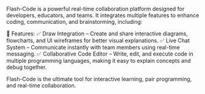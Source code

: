 Flash-Code is a powerful real-time collaboration platform designed for developers, educators, and teams. It integrates multiple features to enhance coding, communication, and brainstorming, including:

🚀 Features:
✅ Draw Integration – Create and share interactive diagrams, flowcharts, and UI wireframes for better visual explanations.
✅ Live Chat System – Communicate instantly with team members using real-time messaging.
✅ Collaborative Code Editor – Write, edit, and execute code in multiple programming languages, making it easy to explain concepts and debug together.

Flash-Code is the ultimate tool for interactive learning, pair programming, and real-time collaboration.
